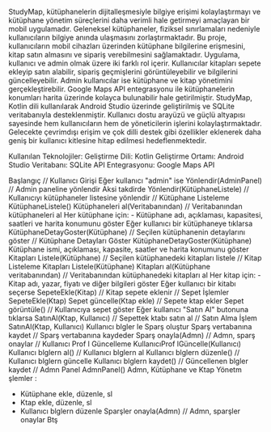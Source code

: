  StudyMap, kütüphanelerin dijitalleşmesiyle bilgiye erişimi kolaylaştırmayı ve
 kütüphane yönetim süreçlerini daha verimli hale getirmeyi amaçlayan bir
 mobil uygulamadır. Geleneksel kütüphaneler, fiziksel sınırlamaları nedeniyle
 kullanıcıların bilgiye anında ulaşmasını zorlaştırmaktadır. Bu proje,
 kullanıcıların mobil cihazları üzerinden kütüphane bilgilerine erişmesini, kitap
 satın almasını ve sipariş verebilmesini sağlamaktadır.
 Uygulama, kullanıcı ve admin olmak üzere iki farklı rol içerir. Kullanıcılar
 kitapları sepete ekleyip satın alabilir, sipariş geçmişlerini görüntüleyebilir ve
 bilgilerini güncelleyebilir. Admin kullanıcılar ise kütüphane ve kitap yönetimini
 gerçekleştirebilir. Google Maps API entegrasyonu ile kütüphanelerin konumları
 harita üzerinde kolayca bulunabilir hale getirilmiştir.
 StudyMap, Kotlin dili kullanılarak Android Studio üzerinde geliştirilmiş ve
 SQLite veritabanıyla desteklenmiştir. Kullanıcı dostu arayüzü ve güçlü altyapısı
 sayesinde hem kullanıcıların hem de yöneticilerin işlerini kolaylaştırmaktadır.
 Gelecekte çevrimdışı erişim ve çok dilli destek gibi özellikler eklenerek daha
 geniş bir kullanıcı kitlesine hitap edilmesi hedeflenmektedir.

  Kullanılan Teknolojiler:
 Geliştirme Dili: Kotlin
 Geliştirme Ortamı: Android Studio
 Veritabanı: SQLite
 API Entegrasyonu: Google Maps API

  Başlangıç
  // Kullanıcı Girişi
  Eğer kullanıcı "admin" ise
    Yönlendir(AdminPanel)  // Admin paneline yönlendir
  Aksi takdirde
    Yönlendir(KütüphaneListele)  // Kullanıcıyı kütüphaneler listesine yönlendir
  // Kütüphane Listeleme
  KütüphaneListele()
    Kütüphaneleri al(Veritabanından)  // Veritabanından kütüphaneleri al
    Her kütüphane için:
      - Kütüphane adı, açıklaması, kapasitesi, saatleri ve harita konumunu göster
    Eğer kullanıcı bir kütüphaneye tıklarsa
      KütüphaneDetayGoster(Kütüphane)  // Seçilen kütüphanenin detaylarını göster
  // Kütüphane Detayları Göster
  KütüphaneDetayGoster(Kütüphane)
    Kütüphane ismi, açıklaması, kapasite, saatler ve harita konumunu göster
    Kitapları Listele(Kütüphane)  // Seçilen kütüphanedeki kitapları listele
  // Kitap Listeleme
  Kitapları Listele(Kütüphane)
    Kitapları al(Kütüphane veritabanından)  // Veritabanından kütüphanedeki kitapları
 al
    Her kitap için:
      - Kitap adı, yazar, fiyatı ve diğer bilgileri göster
    Eğer kullanıcı bir kitabı seçerse
      SepeteEkle(Kitap)  // Kitap sepete eklenir
      // Sepet İşlemler
 SepeteEkle(Ktap)
 Sepet güncelle(Ktap ekle) // Sepete ktap ekler
 Sepet görüntüle() // Kullanıcıya sepet göster
 Eğer kullanıcı "Satın Al" butonuna tıklarsa
 SatınAl(Ktap, Kullanıcı) // Sepettek ktabı satın al
 // Satın Alma İşlem
 SatınAl(Ktap, Kullanıcı)
 Kullanıcı blgler le Sparş oluştur
 Sparş vertabanına kaydet // Sparş vertabanına kaydeder
 Sparş onayla(Admn) // Admn, sparş onaylar
 // Kullanıcı Prof l Güncelleme
 KullanıcıProf lGüncelle(Kullanıcı)
 Kullanıcı blglern al() // Kullanıcı blglern al
 Kullanıcı blglern düzenle() // Kullanıcı blglern güncelle
 Kullanıcı blglern kaydet() // Güncellenen blgler kaydet
 // Admn Panel
 AdmnPanel()
 Admn, Kütüphane ve Ktap Yönetm şlemler :
 - Kütüphane ekle, düzenle, sl
 - Ktap ekle, düzenle, sl
 - Kullanıcı blglern düzenle
 Sparşler onayla(Admn) // Admn, sparşler onaylar
 Btş
